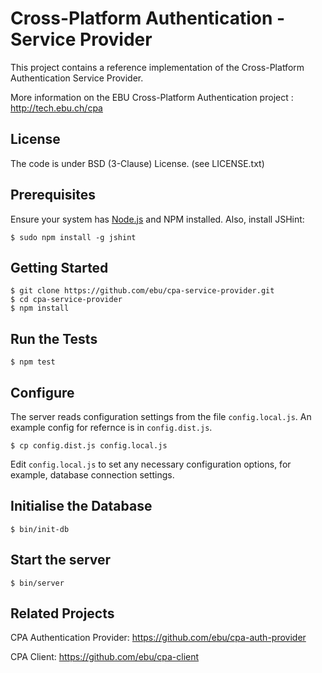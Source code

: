 # Cross-Platform Authentication - Service Provider

This project contains a reference implementation of the Cross-Platform
Authentication Service Provider.

More information on the EBU Cross-Platform Authentication project : http://tech.ebu.ch/cpa

## License

The code is under BSD (3-Clause) License. (see LICENSE.txt)

## Prerequisites

Ensure your system has [Node.js](http://nodejs.org/) and NPM installed. Also, install JSHint:

    $ sudo npm install -g jshint

## Getting Started

    $ git clone https://github.com/ebu/cpa-service-provider.git
    $ cd cpa-service-provider
    $ npm install

## Run the Tests

    $ npm test

## Configure

The server reads configuration settings from the file `config.local.js`.
An example config for refernce is in `config.dist.js`.

    $ cp config.dist.js config.local.js

Edit `config.local.js` to set any necessary configuration options, for
example, database connection settings.

## Initialise the Database

    $ bin/init-db

## Start the server

    $ bin/server

## Related Projects

CPA Authentication Provider: https://github.com/ebu/cpa-auth-provider

CPA Client: https://github.com/ebu/cpa-client
